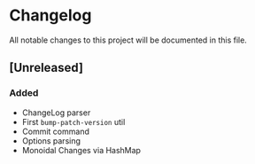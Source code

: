 # Changelog

All notable changes to this project will be documented in this file.

## [Unreleased]
### Added
- ChangeLog parser
- First `bump-patch-version` util
- Commit command
- Options parsing
- Monoidal Changes via HashMap

